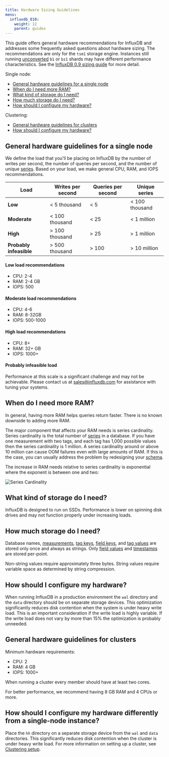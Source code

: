 ```yaml
---
title: Hardware Sizing Guidelines
menu:
  influxdb_010:
    weight: 12
    parent: guides
---
```


This guide offers general hardware recommendations for InfluxDB and addresses some frequently asked questions about hardware sizing. The recommendations are only for the `tsm1` storage engine. Instances still running [unconverted](/influxdb/v0.10/administration/upgrading/#convert-b1-and-bz1-shards-to-tsm1) `b1` or `bz1` shards may have different performance characteristics. See the [InfluxDB 0.9 sizing guide](/influxdb/v0.9/guides/hardware_sizing/) for more detail.

Single node:

* [General hardware guidelines for a single node](/influxdb/v0.10/guides/hardware_sizing/#general-hardware-guidelines-for-a-single-node)
* [When do I need more RAM?](/influxdb/v0.10/guides/hardware_sizing/#when-do-i-need-more-ram)
* [What kind of storage do I need?](/influxdb/v0.10/guides/hardware_sizing/#what-kind-of-storage-do-i-need)
* [How much storage do I need?](/influxdb/v0.10/guides/hardware_sizing/#how-much-storage-do-i-need)
* [How should I configure my hardware?](/influxdb/v0.10/guides/hardware_sizing/#how-should-i-configure-my-hardware)

Clustering:

* [General hardware guidelines for clusters](/influxdb/v0.10/guides/hardware_sizing/#general-hardware-guidelines-for-clusters)
* [How should I configure my hardware?](/influxdb/v0.10/guides/hardware_sizing/#how-should-i-configure-my-hardware-1)

## General hardware guidelines for a single node

We define the load that you'll be placing on InfluxDB by the number of writes per second, the number of queries per second, and the number of unique [series](/influxdb/v0.10/concepts/glossary/#series). Based on your load, we make general CPU, RAM, and IOPS recommendations.

| Load         | Writes per second  | Queries per second | Unique series |
|--------------|----------------|----------------|---------------|
|  **Low**         |  < 5 thousand         |  < 5           |  < 100 thousand         |
|  **Moderate**    |  < 100 thousand        |  < 25          |  < 1 million        |
|  **High**        |  > 100 thousand        |  > 25          |  > 1 million        |
| **Probably infeasible**  |  > 500 thousand        |  > 100         |  > 10 million       |


#### Low load recommendations
* CPU: 2-4   
* RAM: 2-4 GB   
* IOPS: 500   

#### Moderate load recommendations
* CPU: 4-6  
* RAM: 8-32GB  
* IOPS: 500-1000  

#### High load recommendations
* CPU: 8+  
* RAM: 32+ GB  
* IOPS: 1000+  

#### Probably infeasible load
Performance at this scale is a significant challenge and may not be achievable. Please contact us at <sales@influxdb.com> for assistance with tuning your systems.

## When do I need more RAM?
In general, having more RAM helps queries return faster. There is no known downside to adding more RAM.

The major component that affects your RAM needs is series cardinality. Series cardinality is the total number of [series](/influxdb/v0.10/concepts/glossary/#series) in a database. If you have one measurement with two tags, and each tag has 1,000 possible values then the series cardinality is 1 million. A series cardinality around or above 10 million can cause OOM failures even with large amounts of RAM. If this is the case, you can usually address the problem by redesigning your [schema](/influxdb/v0.10/concepts/glossary/#schema).

The increase in RAM needs relative to series cardinality is exponential where the exponent is between one and two:

![Series Cardinality](/img/influxdb/series-cardinality.png)

## What kind of storage do I need?
InfluxDB is designed to run on SSDs.  Performance is lower on spinning disk drives and may not function properly under increasing loads.

## How much storage do I need?
Database names, [measurements](/influxdb/v0.10/concepts/glossary/#measurement), [tag keys](/influxdb/v0.10/concepts/glossary/#tag-key), [field keys](/influxdb/v0.10/concepts/glossary/#field-key), and [tag values](/influxdb/v0.10/concepts/glossary/#tag-value) are stored only once and always as strings. Only [field values](/influxdb/v0.10/concepts/glossary/#field-value) and [timestamps](/influxdb/v0.10/concepts/glossary/#timestamp) are stored per-point.

Non-string values require approximately three bytes. String values require variable space as determined by string compression.

## How should I configure my hardware?
When running InfluxDB in a production environment the `wal` directory and the `data` directory should be on separate storage devices. This optimization significantly reduces disk contention when the system is under heavy write load. This is an important consideration if the write load is highly variable. If the write load does not vary by more than 15% the optimization is probably unneeded.

## General hardware guidelines for clusters

Minimum hardware requirements:

* CPU: 2
* RAM: 4 GB
* IOPS: 1000+

When running a cluster every member should have at least two cores.

For better performance, we recommend having 8 GB RAM and 4 CPUs or more.

## How should I configure my hardware differently from a single-node instance?
Place the `hh` directory on a separate storage device from the `wal` and `data` directories. This significantly reduces disk contention when the cluster is under heavy write load. For more information on setting up a cluster, see [Clustering setup](/influxdb/v0.10/guides/clustering/).
